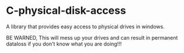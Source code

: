 # C-physical-disk-access
A library that provides easy access to physical drives in windows.

BE WARNED, This will mess up your drives and can result in permanent dataloss if you don't know what you are doing!!!
